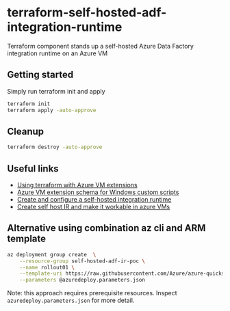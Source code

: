 # terraform-self-hosted-adf-integration-runtime
Terraform component stands up a self-hosted Azure Data Factory integration runtime on an Azure VM

## Getting started
Simply run terraform init and apply
```bash
terraform init
terraform apply -auto-approve
```

## Cleanup
```bash
terraform destroy -auto-approve
```

## Useful links
* [Using terraform with Azure VM extensions](https://jackstromberg.com/2018/11/using-terraform-with-azure-vm-extensions/)
* [Azure VM extension schema for Windows custom scripts](https://docs.microsoft.com/en-us/azure/virtual-machines/extensions/custom-script-windows)
* [Create and configure a self-hosted integration runtime](https://docs.microsoft.com/en-us/azure/data-factory/create-self-hosted-integration-runtime#setting-up-a-self-hosted-integration-runtime)
* [Create self host IR and make it workable in azure VMs](https://github.com/Azure/azure-quickstart-templates/tree/master/101-vms-with-selfhost-integration-runtime)

## Alternative using combination az cli and ARM template
```bash
az deployment group create  \
    --resource-group self-hosted-adf-ir-poc \
    --name rollout01 \
    --template-uri https://raw.githubusercontent.com/Azure/azure-quickstart-templates/master/101-vms-with-selfhost-integration-runtime/azuredeploy.json \
    --parameters @azuredeploy.parameters.json
```
Note: this approach requires prerequisite resources. Inspect `azuredeploy.parameters.json` for more detail.
